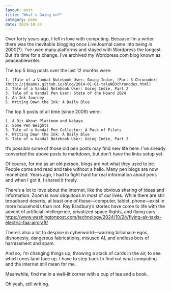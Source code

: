 ```yaml
---
layout: post
title: "What's Going on?"
category: pens
date: 2024-10-24
---
```


Over forty years ago, I fell in love with computing. Because I’m a writer there was the inevitable blogging once LiveJournal came into being in 2000(?). I’ve used many platforms and stayed with Wordpress the longest. But it’s time for a change. I’ve archived my Wordpress.com blog known as peaceablewriter.

The top 5 blog posts over the last 12 months were:

	1. [Tale of a Vandal Notebook User: Going Indie, [Part 3 Chronodex](http://jdeames.github.io/blog/2014-01-01-taleNB3chronodex.html)
	2. Tale of a Vandal Notebook User: Going Indie, Part 2
	3. Tale of a Vandal Pen User: State of the Hoard 2024
	4. An Ink Journey
	5. Writing Down the Ink: A Daily Blue

The top 5 posts of all time (since 2009) were:
	
	1. A Bit About Platinum and Nakaya
	2. Some Pen Weights
	3. Tale of a Vandal Pen Collector: A Pack of Pilots
	4. Writing Down the Ink: A Daily Blue
	5. Tale of a Vandal Notebook User: Going Indie, Part 2 

	
It’s *possible* some of those old pen posts may find new life here. I've already converted the above posts to markdown, but don't have the links setup yet.

Of course, for me as an old person, blogs are not what they used to be. People come and read and take without a hello. Many pen blogs are now monetized. Years ago, I had to fight hard for real information about pens and when I got it, I shared it freely.

There’s a lot to love about the internet, like the obvious sharing of ideas and information. Zoom is now obquitous in most of our lives. While there are still broadband deserts, at least one of these—computer, tablet, phone—exist in more households than not. Ray Bradbury’s stories have come to life with the advent of artificial intellegence, privatized space flights, and flying cars. <https://www.washingtonpost.com/technology/2024/10/24/flying-air-taxis-electric-faa-aircraft/>

There’s also a lot to despise in cyberworld—warring billionaire egos, dishonesty, dangerous fabrications, misused AI, and endless bots of harrassment and spam.

And so, I’m changing things up, throwing a stack of cards in the air, to see which ones land face up. I have to step back to find out what computing and the internet still mean for me. 

Meanwhile, find me in a well-lit corner with a cup of tea and a book.

Oh yeah, still writing.
